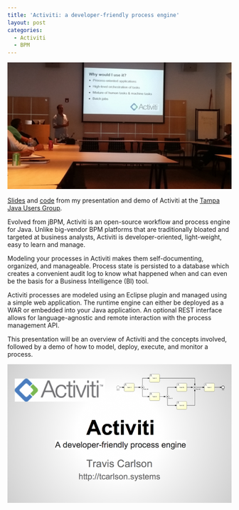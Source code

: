 ```yaml
---
title: 'Activiti: a developer-friendly process engine'
layout: post
categories:
  - Activiti
  - BPM
---
```

![Speaking](/wp-content/uploads/2015/08/highres_441359061.jpeg)

<a href="http://www.slideshare.net/TravisCarlson/activiti-a-developerfriendly-process-engine" target="_blank">Slides</a> and <a href="https://github.com/tcarlson/demos" target="_blank">code</a> from my presentation and demo of Activiti at the [Tampa Java Users Group](http://www.meetup.com/Tampa-JUG/events/222813410/).

<!--more-->

Evolved from jBPM, Activiti is an open-source workflow and process engine for Java. Unlike big-vendor BPM platforms that are traditionally bloated and targeted at business analysts, Activiti is developer-oriented, light-weight, easy to learn and manage. 

Modeling your processes in Activiti makes them self-documenting, organized, and manageable. Process state is persisted to a database which creates a convenient audit log to know what happened when and can even be the basis for a Business Intelligence (BI) tool. 

Activiti processes are modeled using an Eclipse plugin and managed using a simple web application. The runtime engine can either be deployed as a WAR or embedded into your Java application. An optional REST interface allows for language-agnostic and remote interaction with the process management API. 

This presentation will be an overview of Activiti and the concepts involved, followed by a demo of how to model, deploy, execute, and monitor a process.

![Activiti](/wp-content/uploads/2015/08/activiti-825x510.png)

